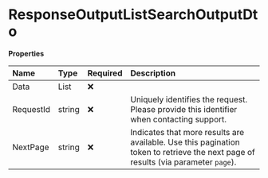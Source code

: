 # ResponseOutputListSearchOutputDto

**Properties**

| Name      | Type                  | Required | Description                                                                                                                       |
| :-------- | :-------------------- | :------- | :-------------------------------------------------------------------------------------------------------------------------------- |
| Data      | List<SearchOutputDto> | ❌       |                                                                                                                                   |
| RequestId | string                | ❌       | Uniquely identifies the request. Please provide this identifier when contacting support.                                          |
| NextPage  | string                | ❌       | Indicates that more results are available. Use this pagination token to retrieve the next page of results (via parameter `page`). |

<!-- This file was generated by liblab | https://liblab.com/ -->
